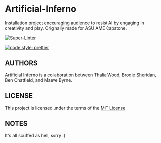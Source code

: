 # Artificial-Inferno

Installation project encouraging audience to resist AI by engaging in creativity and play. Originally made for ASU AME Capstone.

[![Super-Linter](https://github.com/<OWNER>/<REPOSITORY>/actions/workflows/<WORKFLOW_FILE_NAME>/badge.svg)](https://github.com/marketplace/actions/super-linter)

[![code style: prettier](https://img.shields.io/badge/code_style-prettier-ff69b4.svg?style=flat-square)](https://github.com/prettier/prettier)

## AUTHORS

Artificial Inferno is a collaboration between Thalia Wood, Brodie Sheridan, Ben Chatfield, and Maeve Byrne.

## LICENSE

This project is licensed under the terms of the [MIT License](https://opensource.org/license/mit)

## NOTES

It's all scuffed as hell, sorry :)

